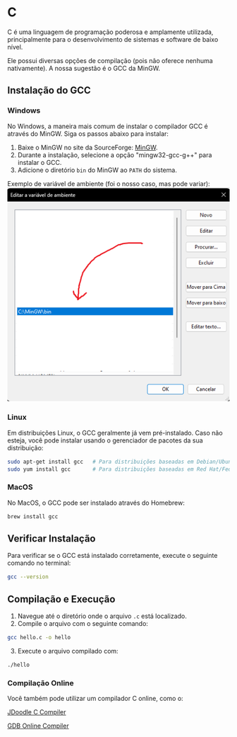 # C

C é uma linguagem de programação poderosa e amplamente utilizada, principalmente para o desenvolvimento de sistemas e software de baixo nível.

Ele possui diversas opções de compilação (pois não oferece nenhuma nativamente). A nossa sugestão é o GCC da MinGW.

## Instalação do GCC

### Windows

No Windows, a maneira mais comum de instalar o compilador GCC é através do MinGW. Siga os passos abaixo para instalar:

1. Baixe o MinGW no site da SourceForge: [MinGW](https://sourceforge.net/projects/mingw/).
2. Durante a instalação, selecione a opção "mingw32-gcc-g++" para instalar o GCC.
3. Adicione o diretório `bin` do MinGW ao `PATH` do sistema.

Exemplo de variável de ambiente (foi o nosso caso, mas pode variar):
![Exemplo de Path](./Imagens/path-mingw.png)

### Linux

Em distribuições Linux, o GCC geralmente já vem pré-instalado. Caso não esteja, você pode instalar usando o gerenciador de pacotes da sua distribuição:

```sh
sudo apt-get install gcc   # Para distribuições baseadas em Debian/Ubuntu
sudo yum install gcc       # Para distribuições baseadas em Red Hat/Fedora
```

### MacOS

No MacOS, o GCC pode ser instalado através do Homebrew:

```sh
brew install gcc
```

## Verificar Instalação

Para verificar se o GCC está instalado corretamente, execute o seguinte comando no terminal:

```sh
gcc --version
```

## Compilação e Execução

1. Navegue até o diretório onde o arquivo `.c` está localizado.
2. Compile o arquivo com o seguinte comando:

```sh
gcc hello.c -o hello
```

3. Execute o arquivo compilado com:

```sh
./hello
```

### Compilação Online

Você também pode utilizar um compilador C online, como o:

[JDoodle C Compiler](https://www.jdoodle.com/c-online-compiler)

[GDB Online Compiler](https://www.onlinegdb.com/online_c_compiler)
